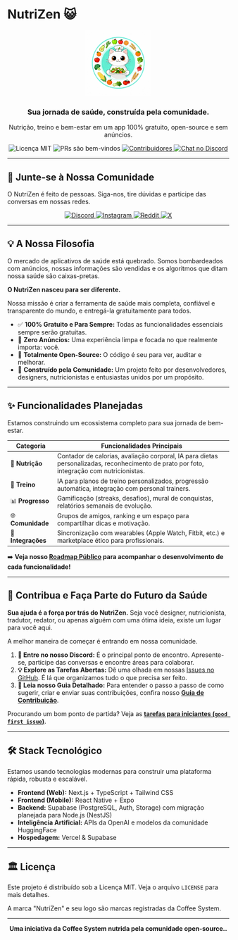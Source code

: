 # NutriZen 😺

<p align="center">
  <img src="https://raw.githubusercontent.com/Coffee-System/nutrizen/main/src/logo_nutrizen.jpg" alt="NutriZen Logo" width="150"/>
</p>

<h3 align="center">Sua jornada de saúde, construída pela comunidade.</h3>

<p align="center">
  Nutrição, treino e bem-estar em um app 100% gratuito, open-source e sem anúncios.
</p>

<p align="center">
    <img src="https://img.shields.io/badge/license-MIT-blue.svg" alt="Licença MIT">
    <img src="https://img.shields.io/badge/PRs-welcome-brightgreen.svg" alt="PRs são bem-vindos">
    <a href="https://github.com/Coffee-System/nutrizen/graphs/contributors">
        <img src="https://img.shields.io/github/contributors/Coffee-System/nutrizen.svg" alt="Contribuidores">
    </a>
    <a href="https://discord.gg/VpmkEKMa7D">
        <img src="https://img.shields.io/discord/1418265631987466254?color=7289DA&label=Discord&logo=discord&logoColor=white" alt="Chat no Discord">
    </a>
</p>

---

## 💬 Junte-se à Nossa Comunidade

O NutriZen é feito de pessoas. Siga-nos, tire dúvidas e participe das conversas em nossas redes.

<p align="center">
  <a href="https://discord.gg/VpmkEKMa7D">
    <img src="https://img.shields.io/badge/-7289DA?style=for-the-badge&logo=discord&logoColor=white" alt="Discord">
  </a>
  <a href="[https://www.instagram.com/nutrizenappofficial/]">
    <img src="https://img.shields.io/badge/-E4405F?style=for-the-badge&logo=instagram&logoColor=white" alt="Instagram">
  </a>
  <a href="[https://www.reddit.com/r/NutrizenApp]">
    <img src="https://img.shields.io/badge/-FF4500?style=for-the-badge&logo=reddit&logoColor=white" alt="Reddit">
  </a>
  <a href="[https://x.com/nutrizenapp]">
    <img src="https://img.shields.io/badge/-000000?style=for-the-badge&logo=X&logoColor=white" alt="X">
  </a>
</p>

---

## 💡 A Nossa Filosofia

O mercado de aplicativos de saúde está quebrado. Somos bombardeados com anúncios, nossas informações são vendidas e os algoritmos que ditam nossa saúde são caixas-pretas.

**O NutriZen nasceu para ser diferente.**

Nossa missão é criar a ferramenta de saúde mais completa, confiável e transparente do mundo, e entregá-la gratuitamente para todos.

* ✅ **100% Gratuito e Para Sempre:** Todas as funcionalidades essenciais sempre serão gratuitas.
* 📢 **Zero Anúncios:** Uma experiência limpa e focada no que realmente importa: você.
* 📖 **Totalmente Open-Source:** O código é seu para ver, auditar e melhorar.
* 🤝 **Construído pela Comunidade:** Um projeto feito por desenvolvedores, designers, nutricionistas e entusiastas unidos por um propósito.

---

## ✨ Funcionalidades Planejadas

Estamos construindo um ecossistema completo para sua jornada de bem-estar.

| Categoria | Funcionalidades Principais |
|---|---|
| 🥗 **Nutrição** | Contador de calorias, avaliação corporal, IA para dietas personalizadas, reconhecimento de prato por foto, integração com nutricionistas. |
| 💪 **Treino** | IA para planos de treino personalizados, progressão automática, integração com personal trainers. |
| 📊 **Progresso** | Gamificação (streaks, desafios), mural de conquistas, relatórios semanais de evolução. |
| 🌐 **Comunidade** | Grupos de amigos, ranking e um espaço para compartilhar dicas e motivação. |
| 🔗 **Integrações** | Sincronização com wearables (Apple Watch, Fitbit, etc.) e marketplace ético para profissionais. |

➡️ **Veja nosso [Roadmap Público](https://github.com/orgs/Coffee-System/projects/1/views/1) para acompanhar o desenvolvimento de cada funcionalidade!**

---

## 🚀 Contribua e Faça Parte do Futuro da Saúde

**Sua ajuda é a força por trás do NutriZen.** Seja você designer, nutricionista, tradutor, redator, ou apenas alguém com uma ótima ideia, existe um lugar para você aqui.

A melhor maneira de começar é entrando em nossa comunidade.

1.  **💬 Entre no nosso Discord:** É o principal ponto de encontro. Apresente-se, participe das conversas e encontre áreas para colaborar.
2.  **💡 Explore as Tarefas Abertas:** Dê uma olhada em nossas [Issues no GitHub](https://github.com/Coffee-System/nutrizen/issues). É lá que organizamos tudo o que precisa ser feito.
3.  **📖 Leia nosso Guia Detalhado:** Para entender o passo a passo de como sugerir, criar e enviar suas contribuições, confira nosso [**Guia de Contribuição**](CONTRIBUTING.md).

Procurando um bom ponto de partida? Veja as [**tarefas para iniciantes (`good first issue`)**](https://github.com/Coffee-System/nutrizen/labels/good%20first%20issue).

---

## 🛠️ Stack Tecnológico

Estamos usando tecnologias modernas para construir uma plataforma rápida, robusta e escalável.

* **Frontend (Web):** Next.js + TypeScript + Tailwind CSS
* **Frontend (Mobile):** React Native + Expo
* **Backend:** Supabase (PostgreSQL, Auth, Storage) com migração planejada para Node.js (NestJS)
* **Inteligência Artificial:** APIs da OpenAI e modelos da comunidade HuggingFace
* **Hospedagem:** Vercel & Supabase

---

## 🏛️ Licença

Este projeto é distribuído sob a Licença MIT. Veja o arquivo `LICENSE` para mais detalhes.

A marca "NutriZen" e seu logo são marcas registradas da Coffee System.

---

<p align="center">
  <strong>Uma iniciativa da Coffee System nutrida pela comunidade open-source..</strong>
</p>
